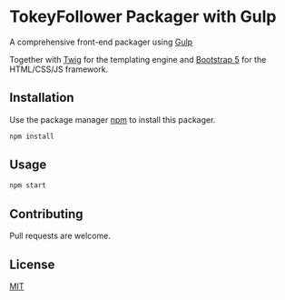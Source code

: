 # TokeyFollower Packager with Gulp

A comprehensive front-end packager using [Gulp](https://gulpjs.com/)

Together with [Twig](https://twig.symfony.com/) for the templating engine and [Bootstrap 5](https://getbootstrap.com/docs/3.3/) for the HTML/CSS/JS framework.

## Installation

Use the package manager [npm](https://www.npmjs.com/get-npm) to install this packager.

```bash
npm install
```

## Usage

```bash
npm start
```

## Contributing
Pull requests are welcome.

## License
[MIT](https://choosealicense.com/licenses/mit/)
